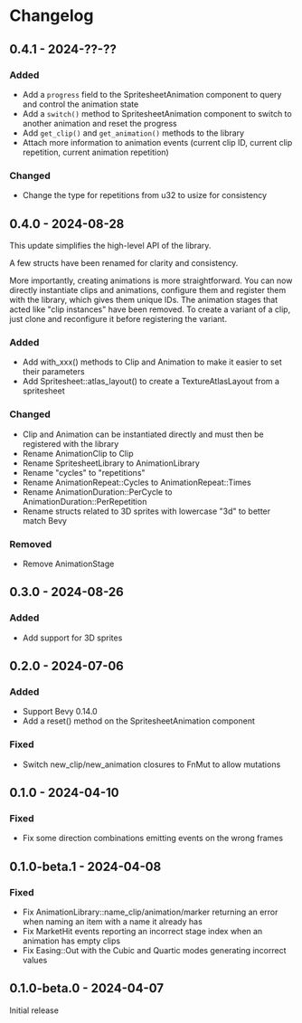 # Changelog

## 0.4.1 - 2024-??-??

### Added

- Add a `progress` field to the SpritesheetAnimation component to query and control the animation state
- Add a `switch()` method to SpritesheetAnimation component to switch to another animation and reset the progress
- Add `get_clip()` and `get_animation()` methods to the library
- Attach more information to animation events (current clip ID, current clip repetition, current animation repetition)

### Changed

- Change the type for repetitions from u32 to usize for consistency

## 0.4.0 - 2024-08-28

This update simplifies the high-level API of the library.

A few structs have been renamed for clarity and consistency.

More importantly, creating animations is more straightforward.
You can now directly instantiate clips and animations, configure them and register them with the library, which gives them unique IDs.
The animation stages that acted like "clip instances" have been removed.
To create a variant of a clip, just clone and reconfigure it before registering the variant.

### Added

- Add with_xxx() methods to Clip and Animation to make it easier to set their parameters
- Add Spritesheet::atlas_layout() to create a TextureAtlasLayout from a spritesheet

### Changed

- Clip and Animation can be instantiated directly and must then be registered with the library
- Rename AnimationClip to Clip
- Rename SpritesheetLibrary to AnimationLibrary
- Rename "cycles" to "repetitions"
- Rename AnimationRepeat::Cycles to AnimationRepeat::Times
- Rename AnimationDuration::PerCycle to AnimationDuration::PerRepetition
- Rename structs related to 3D sprites with lowercase "3d" to better match Bevy

### Removed

- Remove AnimationStage

## 0.3.0 - 2024-08-26

### Added

- Add support for 3D sprites

## 0.2.0 - 2024-07-06

### Added

- Support Bevy 0.14.0
- Add a reset() method on the SpritesheetAnimation component

### Fixed

- Switch new_clip/new_animation closures to FnMut to allow mutations

## 0.1.0 - 2024-04-10

### Fixed

- Fix some direction combinations emitting events on the wrong frames

## 0.1.0-beta.1 - 2024-04-08

### Fixed

- Fix AnimationLibrary::name_clip/animation/marker returning an error when naming an item with a name it already has
- Fix MarketHit events reporting an incorrect stage index when an animation has empty clips
- Fix Easing::Out with the Cubic and Quartic modes generating incorrect values

## 0.1.0-beta.0 - 2024-04-07

Initial release
